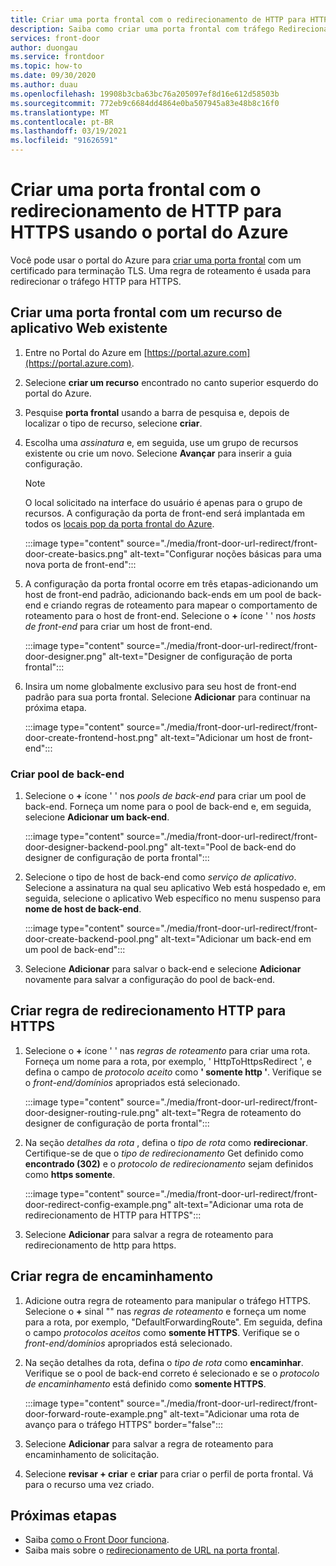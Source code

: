 ```yaml
---
title: Criar uma porta frontal com o redirecionamento de HTTP para HTTPS usando o portal do Azure
description: Saiba como criar uma porta frontal com tráfego Redirecionado de HTTP para HTTPS usando o portal do Azure.
services: front-door
author: duongau
ms.service: frontdoor
ms.topic: how-to
ms.date: 09/30/2020
ms.author: duau
ms.openlocfilehash: 19908b3cba63bc76a205097ef8d16e612d58503b
ms.sourcegitcommit: 772eb9c6684dd4864e0ba507945a83e48b8c16f0
ms.translationtype: MT
ms.contentlocale: pt-BR
ms.lasthandoff: 03/19/2021
ms.locfileid: "91626591"
---
```

# <a name="create-a-front-door-with-http-to-https-redirection-using-the-azure-portal"></a>Criar uma porta frontal com o redirecionamento de HTTP para HTTPS usando o portal do Azure

Você pode usar o portal do Azure para [criar uma porta frontal](quickstart-create-front-door.md) com um certificado para terminação TLS. Uma regra de roteamento é usada para redirecionar o tráfego HTTP para HTTPS.

## <a name="create-a-front-door-with-an-existing-web-app-resource"></a>Criar uma porta frontal com um recurso de aplicativo Web existente

1. Entre no Portal do Azure em [https://portal.azure.com](https://portal.azure.com).

1. Selecione **criar um recurso** encontrado no canto superior esquerdo do portal do Azure.

1. Pesquise **porta frontal** usando a barra de pesquisa e, depois de localizar o tipo de recurso, selecione **criar**.

1. Escolha uma *assinatura* e, em seguida, use um grupo de recursos existente ou crie um novo. Selecione **Avançar** para inserir a guia configuração.

    > [!NOTE]
    > O local solicitado na interface do usuário é apenas para o grupo de recursos. A configuração da porta de front-end será implantada em todos os [locais pop da porta frontal do Azure](front-door-faq.md#what-are-the-pop-locations-for-azure-front-door).

    :::image type="content" source="./media/front-door-url-redirect/front-door-create-basics.png" alt-text="Configurar noções básicas para uma nova porta de front-end":::

1. A configuração da porta frontal ocorre em três etapas-adicionando um host de front-end padrão, adicionando back-ends em um pool de back-end e criando regras de roteamento para mapear o comportamento de roteamento para o host de front-end. Selecione o **+** ícone ' ' nos _hosts de front-end_ para criar um host de front-end.

    :::image type="content" source="./media/front-door-url-redirect/front-door-designer.png" alt-text="Designer de configuração de porta frontal":::

1. Insira um nome globalmente exclusivo para seu host de front-end padrão para sua porta frontal. Selecione **Adicionar** para continuar na próxima etapa.

    :::image type="content" source="./media/front-door-url-redirect/front-door-create-frontend-host.png" alt-text="Adicionar um host de front-end":::

### <a name="create-backend-pool"></a>Criar pool de back-end

1. Selecione o **+** ícone ' ' nos _pools de back-end_ para criar um pool de back-end. Forneça um nome para o pool de back-end e, em seguida, selecione **Adicionar um back-end**.

    :::image type="content" source="./media/front-door-url-redirect/front-door-designer-backend-pool.png" alt-text="Pool de back-end do designer de configuração de porta frontal":::

1. Selecione o tipo de host de back-end como _serviço de aplicativo_. Selecione a assinatura na qual seu aplicativo Web está hospedado e, em seguida, selecione o aplicativo Web específico no menu suspenso para **nome de host de back-end**.

    :::image type="content" source="./media/front-door-url-redirect/front-door-create-backend-pool.png" alt-text="Adicionar um back-end em um pool de back-end":::

1. Selecione **Adicionar** para salvar o back-end e selecione **Adicionar** novamente para salvar a configuração do pool de back-end. 

## <a name="create-http-to-https-redirect-rule"></a>Criar regra de redirecionamento HTTP para HTTPS

1. Selecione o **+** ícone ' ' nas *regras de roteamento* para criar uma rota. Forneça um nome para a rota, por exemplo, ' HttpToHttpsRedirect ', e defina o campo de *protocolo aceito* como **' somente http '**. Verifique se o *front-end/domínios* apropriados está selecionado.  

    :::image type="content" source="./media/front-door-url-redirect/front-door-designer-routing-rule.png" alt-text="Regra de roteamento do designer de configuração de porta frontal":::

1. Na seção *detalhes da rota* , defina o *tipo de rota* como **redirecionar**. Certifique-se de que o *tipo de redirecionamento* Get definido como **encontrado (302)** e o *protocolo de redirecionamento* sejam definidos como **https somente**. 

    :::image type="content" source="./media/front-door-url-redirect/front-door-redirect-config-example.png" alt-text="Adicionar uma rota de redirecionamento de HTTP para HTTPS":::

1. Selecione **Adicionar** para salvar a regra de roteamento para redirecionamento de http para https.

## <a name="create-forwarding-rule"></a>Criar regra de encaminhamento

1. Adicione outra regra de roteamento para manipular o tráfego HTTPS. Selecione o **+** sinal "" nas *regras de roteamento* e forneça um nome para a rota, por exemplo, "DefaultForwardingRoute". Em seguida, defina o campo *protocolos aceitos* como **somente HTTPS**. Verifique se o *front-end/domínios* apropriados está selecionado.

1. Na seção detalhes da rota, defina o *tipo de rota* como **encaminhar**. Verifique se o pool de back-end correto é selecionado e se o *protocolo de encaminhamento* está definido como **somente HTTPS**. 

    :::image type="content" source="./media/front-door-url-redirect/front-door-forward-route-example.png" alt-text="Adicionar uma rota de avanço para o tráfego HTTPS" border="false":::

1. Selecione **Adicionar** para salvar a regra de roteamento para encaminhamento de solicitação.

1. Selecione **revisar + criar** e **criar** para criar o perfil de porta frontal. Vá para o recurso uma vez criado.

## <a name="next-steps"></a>Próximas etapas

- Saiba [como o Front Door funciona](front-door-routing-architecture.md).
- Saiba mais sobre o [redirecionamento de URL na porta frontal](front-door-url-redirect.md).
